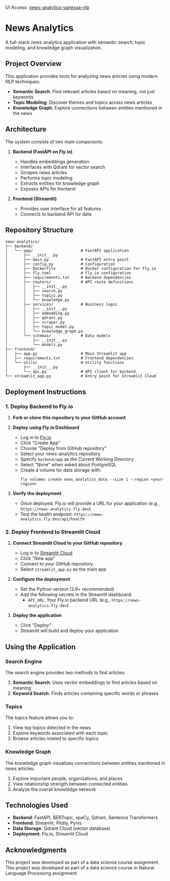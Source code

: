 UI Access: [news-analytics-vanessa-nlp](https://news-analytics-vanessa-nlp.streamlit.app/)

# News Analytics

A full-stack news analytics application with semantic search, topic modeling, and knowledge graph visualization.

## Project Overview

This application provides tools for analyzing news articles using modern NLP techniques:

- **Semantic Search**: Find relevant articles based on meaning, not just keywords
- **Topic Modeling**: Discover themes and topics across news articles
- **Knowledge Graph**: Explore connections between entities mentioned in the news

## Architecture

The system consists of two main components:

1. **Backend (FastAPI on Fly.io)**
   - Handles embeddings generation
   - Interfaces with Qdrant for vector search
   - Scrapes news articles
   - Performs topic modeling
   - Extracts entities for knowledge graph
   - Exposes APIs for frontend

2. **Frontend (Streamlit)**
   - Provides user interface for all features
   - Connects to backend API for data

## Repository Structure

```
news-analytics/
├── backend/
│   └── app/                     # FastAPI application
│       ├── __init__.py
│       ├── main.py              # FastAPI entry point
│       ├── config.py            # Configuration
│       ├── Dockerfile           # Docker configuration for Fly.io
│       ├── fly.toml             # Fly.io configuration
│       ├── requirements.txt     # Backend dependencies
│       ├── routers/             # API route definitions
│       │   ├── __init__.py
│       │   ├── search.py
│       │   ├── topics.py
│       │   └── knowledge.py
│       ├── services/            # Business logic
│       │   ├── __init__.py
│       │   ├── embedding.py
│       │   ├── qdrant.py
│       │   ├── scraper.py
│       │   ├── topic_model.py
│       │   └── knowledge_graph.py
│       └── schemas/             # Data models
│           ├── __init__.py
│           └── models.py
├── frontend/
│   ├── app.py                   # Main Streamlit app
│   ├── requirements.txt         # Frontend dependencies
│   └── utils/                   # Utility functions
│       ├── __init__.py
│       └── api.py               # API client for backend
└── streamlit_app.py             # Entry point for Streamlit Cloud
```

## Deployment Instructions

### 1. Deploy Backend to Fly.io

1. **Fork or clone this repository to your GitHub account**

2. **Deploy using Fly.io Dashboard**
   - Log in to [Fly.io](https://fly.io/dashboard)
   - Click "Create App"
   - Choose "Deploy from GitHub repository"
   - Select your news-analytics repository
   - Specify `backend/app` as the Current Working Directory
   - Select "None" when asked about PostgreSQL
   - Create a volume for data storage with:
     ```
     fly volumes create news_analytics_data --size 1 --region <your-region>
     ```

3. **Verify the deployment**
   - Once deployed, Fly.io will provide a URL for your application (e.g., `https://news-analytics.fly.dev`)
   - Test the health endpoint: `https://news-analytics.fly.dev/api/health`

### 2. Deploy Frontend to Streamlit Cloud

1. **Connect Streamlit Cloud to your GitHub repository**
   - Log in to [Streamlit Cloud](https://streamlit.io/cloud)
   - Click "New app"
   - Connect to your GitHub repository
   - Select `streamlit_app.py` as the main app

2. **Configure the deployment**
   - Set the Python version (3.9+ recommended)
   - Add the following secrets in the Streamlit dashboard:
     - `API_URL`: Your Fly.io backend URL (e.g., `https://news-analytics.fly.dev`)

3. **Deploy the application**
   - Click "Deploy"
   - Streamlit will build and deploy your application

## Using the Application

### Search Engine

The search engine provides two methods to find articles:

1. **Semantic Search**: Uses vector embeddings to find articles based on meaning
2. **Keyword Search**: Finds articles containing specific words or phrases

### Topics

The topics feature allows you to:

1. View top topics detected in the news
2. Explore keywords associated with each topic
3. Browse articles related to specific topics

### Knowledge Graph

The knowledge graph visualizes connections between entities mentioned in news articles:

1. Explore important people, organizations, and places
2. View relationship strength between connected entities
3. Analyze the overall knowledge network

## Technologies Used

- **Backend**: FastAPI, BERTopic, spaCy, Qdrant, Sentence Transformers
- **Frontend**: Streamlit, Plotly, Pyvis
- **Data Storage**: Qdrant Cloud (vector database)
- **Deployment**: Fly.io, Streamlit Cloud

## Acknowledgments

This project was developed as part of a data science course assignment.
This project was developed as part of a data science course in Natural Language Processing assignment.
